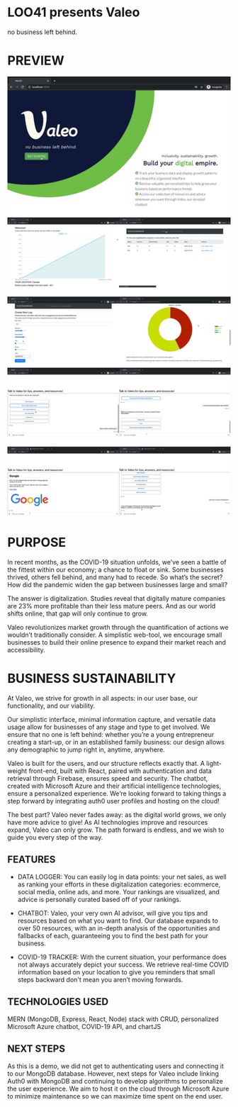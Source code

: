 # LOO41 presents Valeo
no business left behind.

# PREVIEW 

![demo photo](home.png)
![demo photo2](dashboard.png)
![demo photo3](chatbot.png)

# PURPOSE

In recent months, as the COVID-19 situation unfolds, we’ve seen a battle of the fittest within our economy; a chance to float or sink. Some businesses thrived, others fell behind, and many had to recede. So what’s the secret? How did the pandemic widen the gap between businesses large and small?
 
The answer is digitalization. Studies reveal that digitally mature companies are 23% more profitable than their less mature peers. And as our world shifts online, that gap will only continue to grow.

Valeo revolutionizes market growth through the quantification of actions we wouldn’t traditionally consider. A simplistic web-tool, we encourage small businesses to build their online presence to expand their market reach and accessibility.

# BUSINESS SUSTAINABILITY 

At Valeo, we strive for growth in all aspects: in our user base, our functionality, and our viability. 

Our simplistic interface, minimal information capture, and versatile data usage allow for businesses of any stage and type to get involved. We ensure that no one is left behind: whether you’re a young entrepreneur creating a start-up, or in an established family business: our design allows any demographic to jump right in, anytime, anywhere.
 
Valeo is built for the users, and our structure reflects exactly that. A light-weight front-end, built with React, paired with authentication and data retrieval through Firebase, ensures speed and security. The chatbot, created with Microsoft Azure and their artificial intelligence technologies, ensure a personalized experience. We’re looking forward to taking things a step forward by integrating auth0 user profiles and hosting on the cloud! 

The best part? Valeo never fades away: as the digital world grows, we only have more advice to give! As AI technologies improve and resources expand, Valeo can only grow. The path forward is endless, and we wish to guide you every step of the way.

## FEATURES

- DATA LOGGER: You can easily log in data points: your net sales, as well as ranking your efforts in these digitalization categories: ecommerce, social media, online ads, and more. Your rankings are visualized, and advice is personally curated based off of your rankings.

- CHATBOT: Valeo, your very own AI advisor, will give you tips and resources based on what you want to find. Our database expands to over 50 resources, with an in-depth analysis of the opportunities and fallbacks of each, guaranteeing you to find the best path for your business.
 
- COVID-19 TRACKER: With the current situation, your performance does not always accurately depict your success. We retrieve real-time COVID information based on your location to give you reminders that small steps backward don't mean you aren’t moving forwards.

## TECHNOLOGIES USED

MERN (MongoDB, Express, React, Node) stack with CRUD, personalized Microsoft Azure chatbot, COVID-19 API, and chartJS

## NEXT STEPS

As this is a demo, we did not get to authenticating users and connecting it to our MongoDB database. However, next steps for Valeo include linking Auth0 with MongoDB and continuing to develop algorithms to personalize the user experience. We aim to host it on the cloud through Microsoft Azure to minimize maintenance so we can maximize time spent on the end user. 